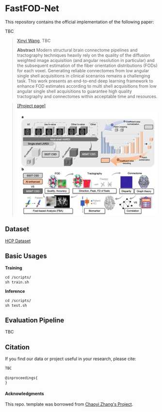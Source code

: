 # FastFOD-Net


This repository contains the official implementation of the following paper:

>
TBC
>
> [Xinyi Wang](https://scholar.google.com/citations?user=_uPPBqUAAAAJ&hl=en), TBC
>
>
> **Abstract** 
> Modern structural brain connectome pipelines and tractography techniques heavily rely on the quality of the diffusion weighted image acquisition (and angular resolution in particular) and the subsequent estimation of the fiber orientation distributions (FODs) for each voxel. Generating reliable connectomes from low angular single shell acquisitions in clinical scenarios remains a challenging task. This work presents an end-to-end deep learning framework to enhance FOD estimates according to multi shell acquisitions from low angular single shell acquisitions to guarantee high quality tractography and connectomes within acceptable time and resources.
<!-- > ![image](https://user-images.githubusercontent.com/39485479/227234185-074da035-f4f9-4e12-bd3e-e5070167ba74.png) -->
>
> 

> [[Project page]](https://fastfodnet.github.io/)
>
> ![FastFOD-Net](./teaser.png)

## Dataset
[HCP Dataset](https://www.humanconnectome.org/)

## Basic Usages
**Training**
```
cd /scripts/
sh train.sh
```

**Inference**
```
cd /scripts/
sh test.sh
```

## Evaluation Pipeline
TBC


## Citation

If you find our data or project useful in your research, please cite:

```
TBC

@inproceedings{
}
```
#### Acknowledgments
This repo. template was borrowed from [Chaoyi Zhang's Project](https://github.com/chaoyivision/SGGpoint). 

